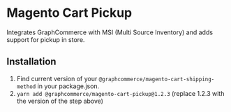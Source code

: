 # Magento Cart Pickup

Integrates GraphCommerce with MSI (Multi Source Inventory) and adds support for
pickup in store.

## Installation

1. Find current version of your `@graphcommerce/magento-cart-shipping-method` in
   your package.json.
2. `yarn add @graphcommerce/magento-cart-pickup@1.2.3` (replace 1.2.3 with the
   version of the step above)

